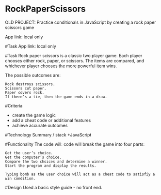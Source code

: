 # RockPaperScissors
OLD PROJECT:  Practice conditionals in JavaScript by creating a rock paper scissors game

App link: local only

#Task
App link: local only

#Task
Rock paper scissors is a classic two player game. Each player chooses either rock, paper, or scissors. The items are compared, and whichever player chooses the more powerful item wins.

The possible outcomes are:

    Rock destroys scissors.
    Scissors cut paper.
    Paper covers rock.
    If there’s a tie, then the game ends in a draw.

#Criteria
+ create the game logic 
+ add a cheat code or additional features
+ achieve accurate outcomes 

#Technology Summary / stack
+JavaScript

#Functionality
The code will:
code will break the game into four parts:

    Get the user’s choice.
    Get the computer’s choice.
    Compare the two choices and determine a winner.
    Start the program and display the results.
    
    Typing bomb as the user choice will act as a cheat code to satisfiy a win condition.


#Design
Used a basic style guide - no front end.
